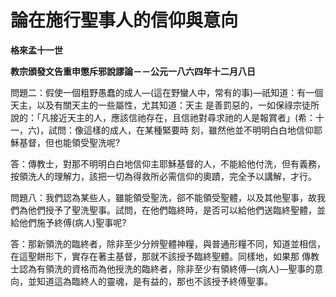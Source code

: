 # 論在施行聖事人的信仰與意向


**格來孟十一世**

**教宗頒發文告重申懲斥邪說謬論－－公元一八六四年十二月八日**





問題二：假使一個粗野愚蠢的成人—(這在野蠻人中，常有的事)—祇知道：有一個天主，以及有關天主的一些屬性，尤其知道：天主
是善罰惡的，一如保祿宗徒所說的：「凡接近天主的人，應該信祂存在，且信祂對尋求祂的人是報賞者」(希：十一，六)，試問：像這樣的成人，在某種緊要時
刻，雖然他並不明明白白地信仰耶穌基督，但也能領受聖洗呢?

答：傳教士，對那不明明白白地信仰主耶穌基督的人，不能給他付洗，但有義務，按領洗人的理解力，該把一切為得救所必需信仰的奧蹟，完全予以講解，才行。

問題八：我們認為某些人，雖能領受聖洗，郤不能領受聖體，以及其他聖事，故我們為他們授予了聖洗聖事。試問，在他們臨終時，是否可以給他們送臨終聖體，並給他們施予終傅(病人)聖事呢?

答：那新領洗的臨終者，除非至少分辨聖體神糧，與普通形糧不同，知道並相信，在這聖餅形下，實存在著主基督，那就不該授予臨終聖體。同樣地，如果那
傳教士認為有領洗的資格而為他授洗的臨終者，除非至少有領終傅—(病人)—聖事的意向，並知道這為臨終人的靈魂，是有益的，那也不該授予終傅聖事。

